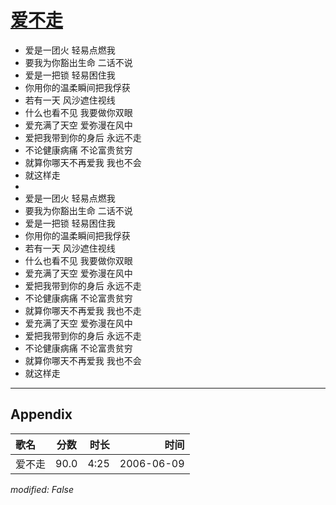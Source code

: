 # [爱不走](https://music.163.com/song?id=169247)

* 爱是一团火 轻易点燃我
* 要我为你豁出生命 二话不说
* 爱是一把锁 轻易困住我
* 你用你的温柔瞬间把我俘获
* 若有一天 风沙遮住视线
* 什么也看不见 我要做你双眼
* 爱充满了天空 爱弥漫在风中
* 爱把我带到你的身后 永远不走
* 不论健康病痛 不论富贵贫穷
* 就算你哪天不再爱我 我也不会
* 就这样走
* 
* 爱是一团火 轻易点燃我
* 要我为你豁出生命 二话不说
* 爱是一把锁 轻易困住我
* 你用你的温柔瞬间把我俘获
* 若有一天 风沙遮住视线
* 什么也看不见 我要做你双眼
* 爱充满了天空 爱弥漫在风中
* 爱把我带到你的身后 永远不走
* 不论健康病痛 不论富贵贫穷
* 就算你哪天不再爱我 我也不走
* 爱充满了天空 爱弥漫在风中
* 爱把我带到你的身后 永远不走
* 不论健康病痛 不论富贵贫穷
* 就算你哪天不再爱我 我也不会
* 就这样走


---

## Appendix

|歌名|分数|时长|时间|
|:---|:---:|---:|---:|
|爱不走|90.0|4:25|2006-06-09

*modified: False*